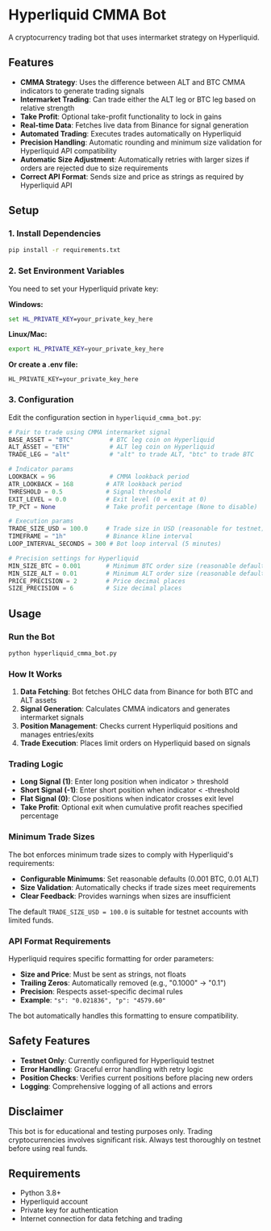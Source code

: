 # Hyperliquid CMMA Bot

A cryptocurrency trading bot that uses intermarket strategy on Hyperliquid.

## Features

- **CMMA Strategy**: Uses the difference between ALT and BTC CMMA indicators to generate trading signals
- **Intermarket Trading**: Can trade either the ALT leg or BTC leg based on relative strength
- **Take Profit**: Optional take-profit functionality to lock in gains
- **Real-time Data**: Fetches live data from Binance for signal generation
- **Automated Trading**: Executes trades automatically on Hyperliquid
- **Precision Handling**: Automatic rounding and minimum size validation for Hyperliquid API compatibility
- **Automatic Size Adjustment**: Automatically retries with larger sizes if orders are rejected due to size requirements
- **Correct API Format**: Sends size and price as strings as required by Hyperliquid API

## Setup

### 1. Install Dependencies

```bash
pip install -r requirements.txt
```

### 2. Set Environment Variables

You need to set your Hyperliquid private key:

**Windows:**
```cmd
set HL_PRIVATE_KEY=your_private_key_here
```

**Linux/Mac:**
```bash
export HL_PRIVATE_KEY=your_private_key_here
```

**Or create a .env file:**
```
HL_PRIVATE_KEY=your_private_key_here
```

### 3. Configuration

Edit the configuration section in `hyperliquid_cmma_bot.py`:

```python
# Pair to trade using CMMA intermarket signal
BASE_ASSET = "BTC"          # BTC leg coin on Hyperliquid
ALT_ASSET = "ETH"           # ALT leg coin on Hyperliquid
TRADE_LEG = "alt"           # "alt" to trade ALT, "btc" to trade BTC

# Indicator params
LOOKBACK = 96               # CMMA lookback period
ATR_LOOKBACK = 168         # ATR lookback period
THRESHOLD = 0.5            # Signal threshold
EXIT_LEVEL = 0.0           # Exit level (0 = exit at 0)
TP_PCT = None              # Take profit percentage (None to disable)

# Execution params
TRADE_SIZE_USD = 100.0     # Trade size in USD (reasonable for testnet)
TIMEFRAME = "1h"           # Binance kline interval
LOOP_INTERVAL_SECONDS = 300 # Bot loop interval (5 minutes)

# Precision settings for Hyperliquid
MIN_SIZE_BTC = 0.001       # Minimum BTC order size (reasonable default)
MIN_SIZE_ALT = 0.01        # Minimum ALT order size (reasonable default)
PRICE_PRECISION = 2        # Price decimal places
SIZE_PRECISION = 6         # Size decimal places


```

## Usage

### Run the Bot

```bash
python hyperliquid_cmma_bot.py
```

### How It Works

1. **Data Fetching**: Bot fetches OHLC data from Binance for both BTC and ALT assets
2. **Signal Generation**: Calculates CMMA indicators and generates intermarket signals
3. **Position Management**: Checks current Hyperliquid positions and manages entries/exits
4. **Trade Execution**: Places limit orders on Hyperliquid based on signals

### Trading Logic

- **Long Signal (1)**: Enter long position when indicator > threshold
- **Short Signal (-1)**: Enter short position when indicator < -threshold  
- **Flat Signal (0)**: Close positions when indicator crosses exit level
- **Take Profit**: Optional exit when cumulative profit reaches specified percentage

### Minimum Trade Sizes

The bot enforces minimum trade sizes to comply with Hyperliquid's requirements:

- **Configurable Minimums**: Set reasonable defaults (0.001 BTC, 0.01 ALT)
- **Size Validation**: Automatically checks if trade sizes meet requirements
- **Clear Feedback**: Provides warnings when sizes are insufficient

The default `TRADE_SIZE_USD = 100.0` is suitable for testnet accounts with limited funds.

### API Format Requirements

Hyperliquid requires specific formatting for order parameters:

- **Size and Price**: Must be sent as strings, not floats
- **Trailing Zeros**: Automatically removed (e.g., "0.1000" → "0.1")
- **Precision**: Respects asset-specific decimal rules
- **Example**: `"s": "0.021836", "p": "4579.60"`

The bot automatically handles this formatting to ensure compatibility.

## Safety Features

- **Testnet Only**: Currently configured for Hyperliquid testnet
- **Error Handling**: Graceful error handling with retry logic
- **Position Checks**: Verifies current positions before placing new orders
- **Logging**: Comprehensive logging of all actions and errors

## Disclaimer

This bot is for educational and testing purposes only. Trading cryptocurrencies involves significant risk. Always test thoroughly on testnet before using real funds.

## Requirements

- Python 3.8+
- Hyperliquid account
- Private key for authentication
- Internet connection for data fetching and trading



